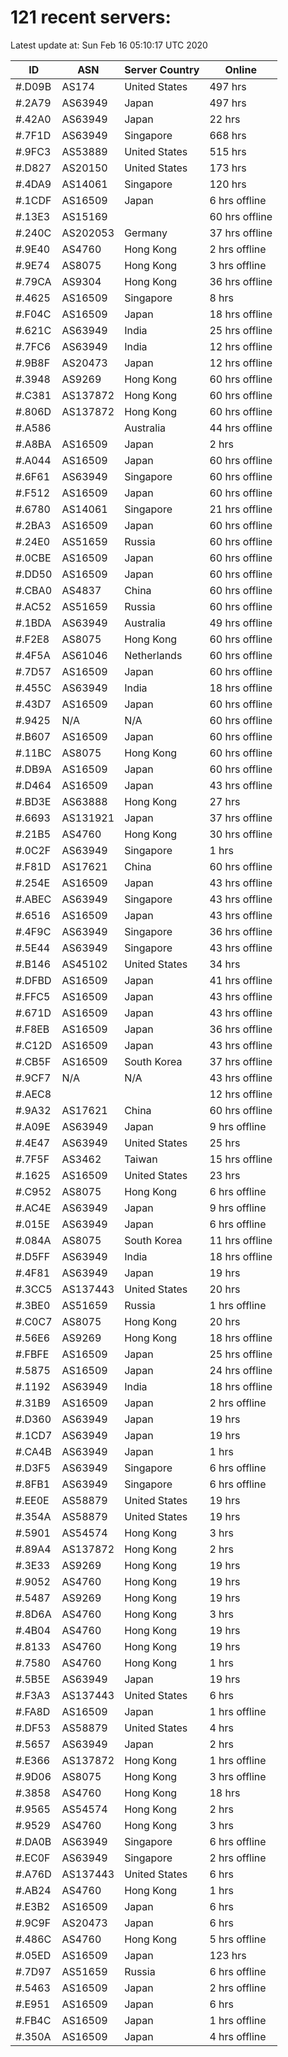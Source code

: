 # 121 recent servers:

Latest update at: Sun Feb 16 05:10:17 UTC 2020

| ID | ASN | Server Country | Online |
| -- | --- | -------------- | ------ |
| #.D09B | AS174 | United States | 497 hrs |
| #.2A79 | AS63949 | Japan | 497 hrs |
| #.42A0 | AS63949 | Japan | 22 hrs |
| #.7F1D | AS63949 | Singapore | 668 hrs |
| #.9FC3 | AS53889 | United States | 515 hrs |
| #.D827 | AS20150 | United States | 173 hrs |
| #.4DA9 | AS14061 | Singapore | 120 hrs |
| #.1CDF | AS16509 | Japan | 6 hrs offline |
| #.13E3 | AS15169 |  | 60 hrs offline |
| #.240C | AS202053 | Germany | 37 hrs offline |
| #.9E40 | AS4760 | Hong Kong | 2 hrs offline |
| #.9E74 | AS8075 | Hong Kong | 3 hrs offline |
| #.79CA | AS9304 | Hong Kong | 36 hrs offline |
| #.4625 | AS16509 | Singapore | 8 hrs |
| #.F04C | AS16509 | Japan | 18 hrs offline |
| #.621C | AS63949 | India | 25 hrs offline |
| #.7FC6 | AS63949 | India | 12 hrs offline |
| #.9B8F | AS20473 | Japan | 12 hrs offline |
| #.3948 | AS9269 | Hong Kong | 60 hrs offline |
| #.C381 | AS137872 | Hong Kong | 60 hrs offline |
| #.806D | AS137872 | Hong Kong | 60 hrs offline |
| #.A586 |  | Australia | 44 hrs offline |
| #.A8BA | AS16509 | Japan | 2 hrs |
| #.A044 | AS16509 | Japan | 60 hrs offline |
| #.6F61 | AS63949 | Singapore | 60 hrs offline |
| #.F512 | AS16509 | Japan | 60 hrs offline |
| #.6780 | AS14061 | Singapore | 21 hrs offline |
| #.2BA3 | AS16509 | Japan | 60 hrs offline |
| #.24E0 | AS51659 | Russia | 60 hrs offline |
| #.0CBE | AS16509 | Japan | 60 hrs offline |
| #.DD50 | AS16509 | Japan | 60 hrs offline |
| #.CBA0 | AS4837 | China | 60 hrs offline |
| #.AC52 | AS51659 | Russia | 60 hrs offline |
| #.1BDA | AS63949 | Australia | 49 hrs offline |
| #.F2E8 | AS8075 | Hong Kong | 60 hrs offline |
| #.4F5A | AS61046 | Netherlands | 60 hrs offline |
| #.7D57 | AS16509 | Japan | 60 hrs offline |
| #.455C | AS63949 | India | 18 hrs offline |
| #.43D7 | AS16509 | Japan | 60 hrs offline |
| #.9425 | N/A | N/A | 60 hrs offline |
| #.B607 | AS16509 | Japan | 60 hrs offline |
| #.11BC | AS8075 | Hong Kong | 60 hrs offline |
| #.DB9A | AS16509 | Japan | 60 hrs offline |
| #.D464 | AS16509 | Japan | 43 hrs offline |
| #.BD3E | AS63888 | Hong Kong | 27 hrs |
| #.6693 | AS131921 | Japan | 37 hrs offline |
| #.21B5 | AS4760 | Hong Kong | 30 hrs offline |
| #.0C2F | AS63949 | Singapore | 1 hrs |
| #.F81D | AS17621 | China | 60 hrs offline |
| #.254E | AS16509 | Japan | 43 hrs offline |
| #.ABEC | AS63949 | Singapore | 43 hrs offline |
| #.6516 | AS16509 | Japan | 43 hrs offline |
| #.4F9C | AS63949 | Singapore | 36 hrs offline |
| #.5E44 | AS63949 | Singapore | 43 hrs offline |
| #.B146 | AS45102 | United States | 34 hrs |
| #.DFBD | AS16509 | Japan | 41 hrs offline |
| #.FFC5 | AS16509 | Japan | 43 hrs offline |
| #.671D | AS16509 | Japan | 43 hrs offline |
| #.F8EB | AS16509 | Japan | 36 hrs offline |
| #.C12D | AS16509 | Japan | 43 hrs offline |
| #.CB5F | AS16509 | South Korea | 37 hrs offline |
| #.9CF7 | N/A | N/A | 43 hrs offline |
| #.AEC8 |  |  | 12 hrs offline |
| #.9A32 | AS17621 | China | 60 hrs offline |
| #.A09E | AS63949 | Japan | 9 hrs offline |
| #.4E47 | AS63949 | United States | 25 hrs |
| #.7F5F | AS3462 | Taiwan | 15 hrs offline |
| #.1625 | AS16509 | United States | 23 hrs |
| #.C952 | AS8075 | Hong Kong | 6 hrs offline |
| #.AC4E | AS63949 | Japan | 9 hrs offline |
| #.015E | AS63949 | Japan | 6 hrs offline |
| #.084A | AS8075 | South Korea | 11 hrs offline |
| #.D5FF | AS63949 | India | 18 hrs offline |
| #.4F81 | AS63949 | Japan | 19 hrs |
| #.3CC5 | AS137443 | United States | 20 hrs |
| #.3BE0 | AS51659 | Russia | 1 hrs offline |
| #.C0C7 | AS8075 | Hong Kong | 20 hrs |
| #.56E6 | AS9269 | Hong Kong | 18 hrs offline |
| #.FBFE | AS16509 | Japan | 25 hrs offline |
| #.5875 | AS16509 | Japan | 24 hrs offline |
| #.1192 | AS63949 | India | 18 hrs offline |
| #.31B9 | AS16509 | Japan | 2 hrs offline |
| #.D360 | AS63949 | Japan | 19 hrs |
| #.1CD7 | AS63949 | Japan | 19 hrs |
| #.CA4B | AS63949 | Japan | 1 hrs |
| #.D3F5 | AS63949 | Singapore | 6 hrs offline |
| #.8FB1 | AS63949 | Singapore | 6 hrs offline |
| #.EE0E | AS58879 | United States | 19 hrs |
| #.354A | AS58879 | United States | 19 hrs |
| #.5901 | AS54574 | Hong Kong | 3 hrs |
| #.89A4 | AS137872 | Hong Kong | 2 hrs |
| #.3E33 | AS9269 | Hong Kong | 19 hrs |
| #.9052 | AS4760 | Hong Kong | 19 hrs |
| #.5487 | AS9269 | Hong Kong | 19 hrs |
| #.8D6A | AS4760 | Hong Kong | 3 hrs |
| #.4B04 | AS4760 | Hong Kong | 19 hrs |
| #.8133 | AS4760 | Hong Kong | 19 hrs |
| #.7580 | AS4760 | Hong Kong | 1 hrs |
| #.5B5E | AS63949 | Japan | 19 hrs |
| #.F3A3 | AS137443 | United States | 6 hrs |
| #.FA8D | AS16509 | Japan | 1 hrs offline |
| #.DF53 | AS58879 | United States | 4 hrs |
| #.5657 | AS63949 | Japan | 2 hrs |
| #.E366 | AS137872 | Hong Kong | 1 hrs offline |
| #.9D06 | AS8075 | Hong Kong | 3 hrs offline |
| #.3858 | AS4760 | Hong Kong | 18 hrs |
| #.9565 | AS54574 | Hong Kong | 2 hrs |
| #.9529 | AS4760 | Hong Kong | 3 hrs |
| #.DA0B | AS63949 | Singapore | 6 hrs offline |
| #.EC0F | AS63949 | Singapore | 2 hrs offline |
| #.A76D | AS137443 | United States | 6 hrs |
| #.AB24 | AS4760 | Hong Kong | 1 hrs |
| #.E3B2 | AS16509 | Japan | 6 hrs |
| #.9C9F | AS20473 | Japan | 6 hrs |
| #.486C | AS4760 | Hong Kong | 5 hrs offline |
| #.05ED | AS16509 | Japan | 123 hrs |
| #.7D97 | AS51659 | Russia | 6 hrs offline |
| #.5463 | AS16509 | Japan | 2 hrs offline |
| #.E951 | AS16509 | Japan | 6 hrs |
| #.FB4C | AS16509 | Japan | 1 hrs offline |
| #.350A | AS16509 | Japan | 4 hrs offline |


